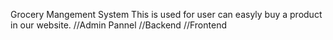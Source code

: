 Grocery Mangement System
This is used for user can easyly buy a product in our website.
//Admin Pannel
//Backend
//Frontend
